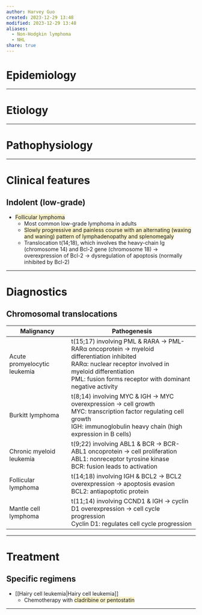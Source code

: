 ```yaml
---
author: Harvey Guo
created: 2023-12-29 13:48
modified: 2023-12-29 13:48
aliases:
  - Non-Hodgkin lymphoma
  - NHL
share: true
---
```

# Epidemiology


---
# Etiology


---
# Pathophysiology


---
# Clinical features
## Indolent (low-grade)
- <span style="background:rgba(240, 200, 0, 0.2)">Follicular lymphoma</span>	
	- Most common low-grade lymphoma in adults
	- <span style="background:rgba(240, 200, 0, 0.2)">Slowly progressive and painless course with an alternating (waxing and waning) pattern of lymphadenopathy and splenomegaly</span>
	- Translocation t(14;18), which involves the heavy-chain Ig (chromosome 14) and Bcl-2 gene (chromosome 18) → overexpression of Bcl-2 → dysregulation of apoptosis (normally inhibited by Bcl-2)

---
# Diagnostics
## Chromosomal translocations

| Malignancy                   | Pathogenesis                                                                                                                                                                                                         |
|------------------------------|----------------------------------------------------------------------------------------------------------------------------------------------------------------------------------------------------------------------|
| Acute promyelocytic leukemia | t(15;17) involving PML & RARA → PML-RARα oncoprotein → myeloid differentiation inhibited<br>RARα: nuclear receptor involved in myeloid differentiation<br>PML: fusion forms receptor with dominant negative activity |
| Burkitt lymphoma             | t(8;14) involving MYC & IGH → MYC overexpression → cell growth<br>MYC: transcription factor regulating cell growth<br>IGH: immunoglobulin heavy chain (high expression in B cells)                                   |
| Chronic myeloid leukemia     | t(9;22) involving ABL1 & BCR → BCR-ABL1 oncoprotein → cell proliferation<br>ABL1: nonreceptor tyrosine kinase<br>BCR: fusion leads to activation                                                                     |
| Follicular lymphoma          | t(14;18) involving IGH & BCL2 → BCL2 overexpression → apoptosis evasion<br>BCL2: antiapoptotic protein                                                                                                               |
| Mantle cell lymphoma         | t(11;14) involving CCND1 & IGH → cyclin D1 overexpression → cell cycle progression<br>Cyclin D1: regulates cell cycle progression                                                                                    |


---
# Treatment
## Specific regimens
- [[Hairy cell leukemia|Hairy cell leukemia]]
	- Chemotherapy with <span style="background:rgba(240, 200, 0, 0.2)">cladribine or pentostatin</span>

---
